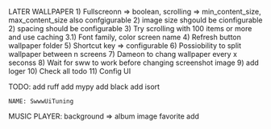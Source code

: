 LATER
  WALLPAPER
    1) Fullscreonn => boolean, scrolling => min_content_size, max_content_size also confgigurable
    2) image size shgould be cionfigurable
    2) spacing should be configurable
    3) Try scrolling with 100 items or more and use caching
    3.1) Font family, color screen name
    4) Refresh button wallpaper folder
    5) Shortcut key => configurable
    6) Possiobility to split wallpaper between n screens
    7) Dameon to chang wallpaper every x seconss
    8) Wait for sww to work before changing screenshot image
    9) add loger
    10) Check all todo
    11) Config UI

TODO:
  add ruff
  add mypy
  add black
  add isort

    NAME: SwwwUiTuning

MUSIC PLAYER:
  background => album image
  favorite add
